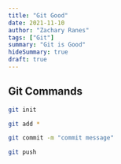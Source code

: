 ```yaml
---
title: "Git Good"
date: 2021-11-10
author: "Zachary Ranes"
tags: ["Git"]
summary: "Git is Good"
hideSummary: true
draft: true
---
```


## Git Commands

```sh
git init
```

```sh
git add *
```

```sh
git commit -m "commit message"
```

```sh
git push
```
